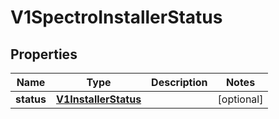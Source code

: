 # V1SpectroInstallerStatus

## Properties
Name | Type | Description | Notes
------------ | ------------- | ------------- | -------------
**status** | [**V1InstallerStatus**](V1InstallerStatus.md) |  |  [optional]
